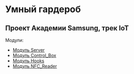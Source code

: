 # Умный гардероб
## Проект Академии Samsung, трек IoT

Модули:
* [Модуль Server](./server)
* [Модуль Control_Box](./control_box)
* [Модуль Hooks](./hooks)
* [Модуль NFC_Reader](./nfc_reader)
